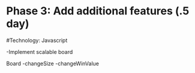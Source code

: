 # Phase 3: Add additional features (.5 day)

#Technology: Javascript

-Implement scalable board

Board
-changeSize
-changeWinValue
